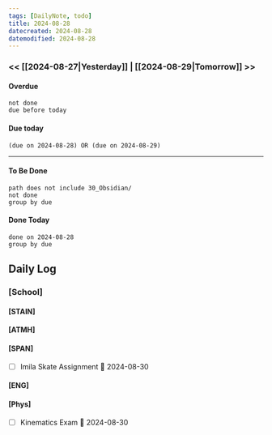 ```yaml
---
tags: [DailyNote, todo]
title: 2024-08-28
datecreated: 2024-08-28
datemodified: 2024-08-28
---
```


### << [[2024-08-27|Yesterday]] | [[2024-08-29|Tomorrow]] >>

#### Overdue
```tasks
not done
due before today
```
#### Due today

```tasks
(due on 2024-08-28) OR (due on 2024-08-29) 

```
---
#### To Be Done

```tasks
path does not include 30_Obsidian/
not done
group by due
```

#### Done Today

```tasks
done on 2024-08-28
group by due
```

## Daily Log

### [School]

#### [STAIN]

#### [ATMH]

#### [SPAN]

- [ ] Imila Skate Assignment 📅 2024-08-30 

#### [ENG]

#### [Phys]

- [ ] Kinematics Exam 📅 2024-08-30 